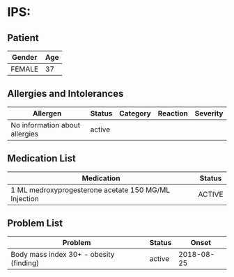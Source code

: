 # IPS:

## Patient

|Gender|Age|
|---|---|
|FEMALE|37|

## Allergies and Intolerances

|Allergen|Status|Category|Reaction|Severity|
|---|---|---|---|---|
|No information about allergies|active||||

## Medication List

|Medication|Status|
|---|---|
|1 ML medroxyprogesterone acetate 150 MG/ML Injection|ACTIVE|

## Problem List

|Problem|Status|Onset|
|---|---|---|
|Body mass index 30+ - obesity (finding)|active|2018-08-25|
